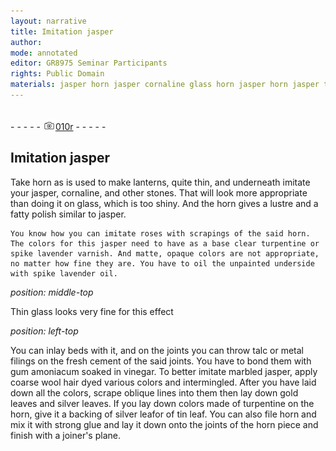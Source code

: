 ```yaml
---
layout: narrative
title: Imitation jasper
author:
mode: annotated
editor: GR8975 Seminar Participants
rights: Public Domain
materials: jasper horn jasper cornaline glass horn jasper horn jasper turpentine spike lavender oil spike lavender oil glass talc metal cement gum amoniacum vinegar jasper wool gold silver turpentine horn silver tin horn glue horn
---
```


 <br/>- - - - - <a href="http://gallica.bnf.fr/ark:/12148/btv1b10500001g/f25.image"><img src="../assets/photo-icon.png" alt="folio image: " style="display:inline-block; margin-bottom:-3px;"/>010r</a> - - - - - <br/> 
## Imitation jasper

 
   Take horn as is used to make lanterns, quite thin, and underneath imitate your jasper, cornaline, and other stones. That will look more appropriate than doing it on glass, which is too shiny. And the horn gives a lustre and a fatty polish similar to jasper. 
 
    You know how you can imitate roses with scrapings of the said horn. The colors for this jasper need to have as a base clear turpentine or spike lavender varnish. And matte, opaque colors are not appropriate, no matter how fine they are. You have to oil the unpainted underside with spike lavender oil. 
 
*position: middle-top*

  Thin glass looks very fine for this effect 
 
*position: left-top*

  You can inlay beds with it, and on the joints you can throw talc or metal filings on the fresh cement of the said joints. You have to bond them with gum amoniacum soaked in vinegar. To better imitate marbled jasper, apply coarse wool hair dyed various colors and intermingled. After you have laid down all the colors, scrape oblique lines into them then lay down gold leaves and silver leaves. If you lay down colors made of turpentine on the horn, give it a backing of silver leafor of tin leaf. You can also file horn and mix it with strong glue and lay it down onto the joints of the horn piece and finish with a joiner's plane. 
 
